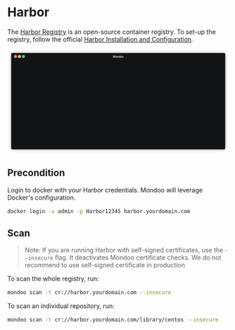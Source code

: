 # Harbor

The [Harbor Registry](https://goharbor.io/) is an open-source container registry. To set-up the registry, follow the official [Harbor Installation and Configuration](https://goharbor.io/docs/1.10/install-config/).

![Mondoo Harbor Container Registry scan from CLI](../../assets/videos/harbor-scan.gif)

## Precondition

Login to docker with your Harbor credentials. Mondoo will leverage Docker's configuration.

```bash
docker login -u admin -p Harbor12345 harbor.yourdomain.com
```

## Scan

> Note: If you are running Harbor with self-signed certificates, use the `--insecure` flag. It deactivates Mondoo certificate checks. We do not recommend to use self-signed certificate in production

To scan the whole registry, run:

```bash
mondoo scan -t cr://harbor.yourdomain.com --insecure
```

To scan an individual repository, run:

```bash
mondoo scan -t cr://harbor.yourdomain.com/library/centos --insecure
```
